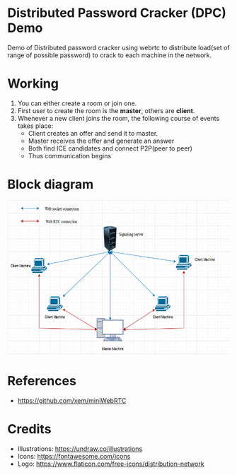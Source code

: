 # Distributed Password Cracker (DPC) Demo
Demo of Distributed password cracker using webrtc to distribute load(set of range of possible password) to crack to each machine in the network.

# Working

1. You can either create a room or join one.
2. First user to create the room is the **master**, others are **client**.
3. Whenever a new client joins the room, the following course of events takes place:
    - Client creates an offer and send it to master.
    - Master receives the offer and generate an answer
    - Both find ICE candidates and connect P2P(peer to peer)
    - Thus communication begins 

# Block diagram
<p align="center">
<img src="./public/images/block-diagram.png" height="350px" alt="block diagram">
</p>

# References
- https://github.com/xem/miniWebRTC

# Credits
- Illustrations: https://undraw.co/illustrations
- Icons: https://fontawesome.com/icons
- Logo: https://www.flaticon.com/free-icons/distribution-network
